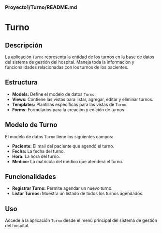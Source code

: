 ### Proyecto1/Turno/README.md

# Turno

## Descripción

La aplicación `Turno` representa la entidad de los turnos en la base de datos del sistema de gestión del hospital. Maneja toda la información y funcionalidades relacionadas con los turnos de los pacientes.

## Estructura

-   **Models:** Define el modelo de datos `Turno`.
-   **Views:** Contiene las vistas para listar, agregar, editar y eliminar turnos.
-   **Templates:** Plantillas específicas para las vistas de `Turno`.
-   **Forms:** Formularios para la creación y edición de turnos.

## Modelo de Turno

El modelo de datos `Turno` tiene los siguientes campos:

-   **Paciente:** El mail del paciente que agendó el turno.
-   **Fecha:** La fecha del turno.
-   **Hora:** La hora del turno.
-   **Medico:** La matrícula del médico que atenderá el turno.

## Funcionalidades

-   **Registrar Turno:** Permite agendar un nuevo turno.
-   **Listar Turnos:** Muestra un listado de todos los turnos agendados.

## Uso

Accede a la aplicación `Turno` desde el menú principal del sistema de gestión del hospital.
